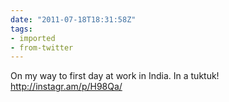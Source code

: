 ```yaml
---
date: "2011-07-18T18:31:58Z"
tags:
- imported
- from-twitter
---
```

On my way to first day at work in India. In a tuktuk\! http://instagr.am/p/H98Qa/
